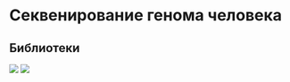 # Секвенирование генома человека
## Библиотеки 
<img src="https://img.shields.io/badge/Numpy-black?style=flat-square&logo=numpy&logoColor=orange"/>
<img src="https://img.shields.io/badge/Scipy-black?style=flat-square&logo=scipy&logoColor=blue"/>
